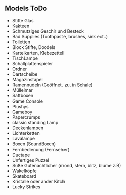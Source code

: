 ## Models ToDo

- Stifte Glas
- Kakteen
- Schmutziges Geschir und Besteck
- Bad Supplies (Toothpaste, brushes, sink ect..)
- Toiletten
- Block Stifte, Doodels
- Karteikarten, Klebezettel
- TischLampe
- Schallplattenspieler
- Ordner
- Dartscheibe
- Magazinstapel
- Ramennudeln (Geöffnet, zu, in Schale)
- Mülleimar
- Saftboxen
- Game Console
- Plushys
- Gameboy
- Papercrumps
- classic standing Lamp
- Deckenlampen
- Lichterketten
- Lavalampe
- Boxen (SoundBoxen)
- Fernbedienung (Fernseher)
- Ductape
- Unfertiges Puzzel
- Süße Gutenachtlicher (mond, stern, blitz, blume z.B)
- Wakelköpfe
- Skateboard
- Kristalle oder ander Kitch
- Lucky Strikes